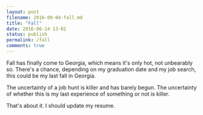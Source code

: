 ```yaml
---
layout: post
filename: 2016-09-04-fall.md
title: "Fall"
date: 2016-06-14 13-01
status: publish
permalink: /fall
comments: true
---
```

Fall has finally come to Georgia, which means it's only hot, not unbearably so. There's a chance, depending on my graduation date and my job search, this could be my last fall in Georgia.

The uncertainty of a job hunt is killer and has barely begun. The uncertainty of whether this is my last experience of something or not is killer.

That's about it. I should update my resume.
